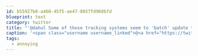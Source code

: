 ```yaml
---
id: b55927b8-a460-45f5-ae47-8657fd968bfd
blueprint: text
category: twitter
title: "'@dahul Some of those tracking systems seem to 'batch' update the entire history after the things been delivered. #annoying"
caption: '<span class="username username_linked">@<a href="https://twitter.com/dahul" title="Darren Hull (dahul)">dahul</a></span> Some of those tracking systems seem to ''batch'' update the entire history after the things been delivered. <span class="hashtag hashtag_local">#<a href="http://tweettemp.darylchymko.ca/?tag=annoying">annoying</a>'
tags:
  - annoying
---
```

